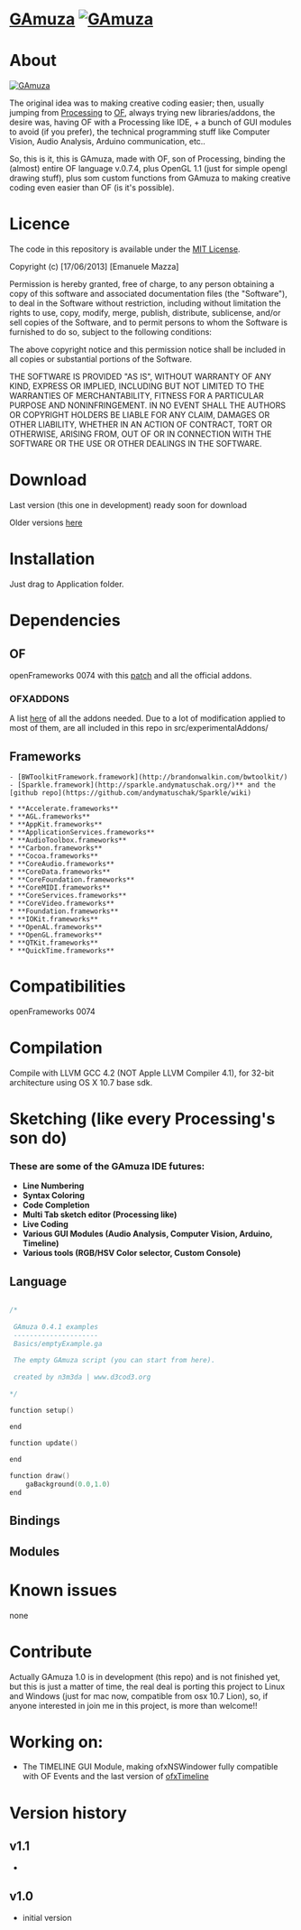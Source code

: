 # [GAmuza](http://www.gamuza.cc) [![GAmuza](http://gamuza.d3cod3.org/graphics/gaLogo.png)](http://www.gamuza.cc)


# About

[![GAmuza](http://gamuza.d3cod3.org/graphics/gaIDE.jpg)](http://www.gamuza.cc)

The original idea was to making creative coding easier; then, usually jumping from [Processing](http://www.processing.org) to [OF](http://www.openframeworks.cc), always trying new libraries/addons, the desire was, having OF with a Processing like IDE, + a bunch of GUI modules to avoid (if you prefer), the technical programming stuff like Computer Vision, Audio Analysis, Arduino communication, etc..

So, this is it, this is GAmuza, made with OF, son of Processing, binding the (almost) entire OF language v.0.7.4, plus OpenGL 1.1 (just for simple opengl drawing stuff), plus som custom functions from GAmuza to making creative coding even easier than OF (is it's possible).

# Licence

The code in this repository is available under the [MIT License](https://secure.wikimedia.org/wikipedia/en/wiki/Mit_license).

Copyright (c) [17/06/2013] [Emanuele Mazza]

Permission is hereby granted, free of charge, to any person obtaining a copy of this software and associated documentation files (the "Software"), to deal in the Software without restriction, including without limitation the rights to use, copy, modify, merge, publish, distribute, sublicense, and/or sell copies of the Software, and to permit persons to whom the Software is furnished to do so, subject to the following conditions:

The above copyright notice and this permission notice shall be included in all copies or substantial portions of the Software.

THE SOFTWARE IS PROVIDED "AS IS", WITHOUT WARRANTY OF ANY KIND, EXPRESS OR IMPLIED, INCLUDING BUT NOT LIMITED TO THE WARRANTIES OF MERCHANTABILITY, FITNESS FOR A PARTICULAR PURPOSE AND NONINFRINGEMENT. IN NO EVENT SHALL THE AUTHORS OR COPYRIGHT HOLDERS BE LIABLE FOR ANY CLAIM, DAMAGES OR OTHER LIABILITY, WHETHER IN AN ACTION OF CONTRACT, TORT OR OTHERWISE, ARISING FROM, OUT OF OR IN CONNECTION WITH THE SOFTWARE OR THE USE OR OTHER DEALINGS IN THE SOFTWARE.


# Download

Last version (this one in development) ready soon for download

Older versions [here](http://gamuza.d3cod3.org/download/)


# Installation

Just drag to Application folder.

# Dependencies

 ## OF

 openFrameworks 0074 with this [patch](https://github.com/d3cod3/GAmuza/gaPatch.patch) and all the official addons.


 ### OFXADDONS

 A list [here](https://github.com/d3cod3/GAmuza/blob/master/gaAddonsList) of all the addons needed.
 Due to a lot of modification applied to most of them, are all included in this repo in src/experimentalAddons/

 ## Frameworks

 	- [BWToolkitFramework.framework](http://brandonwalkin.com/bwtoolkit/)  
 	- [Sparkle.framework](http://sparkle.andymatuschak.org/)** and the [github repo](https://github.com/andymatuschak/Sparkle/wiki)

 	* **Accelerate.frameworks**
 	* **AGL.frameworks**
 	* **AppKit.frameworks**
 	* **ApplicationServices.frameworks**
 	* **AudioToolbox.frameworks**
 	* **Carbon.frameworks**
 	* **Cocoa.frameworks**
 	* **CoreAudio.frameworks**
 	* **CoreData.frameworks**
 	* **CoreFoundation.frameworks**
 	* **CoreMIDI.frameworks**
 	* **CoreServices.frameworks**
 	* **CoreVideo.frameworks**
 	* **Foundation.frameworks**
 	* **IOKit.frameworks**
 	* **OpenAL.frameworks**
 	* **OpenGL.frameworks**
 	* **QTKit.frameworks**
 	* **QuickTime.frameworks**


# Compatibilities

openFrameworks 0074

# Compilation

Compile with LLVM GCC 4.2 (NOT Apple LLVM Compiler 4.1), for 32-bit architecture using OS X 10.7 base sdk.

# Sketching (like every Processing's son do)

### These are some of the GAmuza IDE futures:

 * **Line Numbering**
 * **Syntax Coloring**
 * **Code Completion**
 * **Multi Tab sketch editor (Processing like)**
 * **Live Coding**
 * **Various GUI Modules (Audio Analysis, Computer Vision, Arduino, Timeline)**
 * **Various tools (RGB/HSV Color selector, Custom Console)**

## Language
```c++

/* 
   
 GAmuza 0.4.1 examples 
 ---------------------
 Basics/emptyExample.ga
 
 The empty GAmuza script (you can start from here).
 
 created by n3m3da | www.d3cod3.org
 
*/

function setup()

end

function update()
    
end

function draw()
    gaBackground(0.0,1.0)
end

```
 

## Bindings


## Modules


# Known issues

none


# Contribute

Actually GAmuza 1.0 is in development (this repo) and is not finished yet, but this is just a matter of time, the real deal is porting this project to Linux and Windows (just for mac now, compatible from osx 10.7 Lion), so, if anyone interested in join me in this project, is more than welcome!!

# Working on:

 * The TIMELINE GUI Module, making ofxNSWindower fully compatible with OF Events and the last version of [ofxTimeline](https://github.com/YCAMInterlab/ofxTimeline)

# Version history

## v1.1
 * 

## v1.0
 
 * initial version
